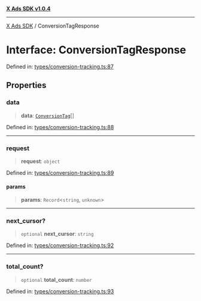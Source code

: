 [**X Ads SDK v1.0.4**](../README.md)

***

[X Ads SDK](../globals.md) / ConversionTagResponse

# Interface: ConversionTagResponse

Defined in: [types/conversion-tracking.ts:87](https://github.com/kage1020/x-ads-sdk/blob/main/src/types/conversion-tracking.ts#L87)

## Properties

### data

> **data**: [`ConversionTag`](ConversionTag.md)[]

Defined in: [types/conversion-tracking.ts:88](https://github.com/kage1020/x-ads-sdk/blob/main/src/types/conversion-tracking.ts#L88)

***

### request

> **request**: `object`

Defined in: [types/conversion-tracking.ts:89](https://github.com/kage1020/x-ads-sdk/blob/main/src/types/conversion-tracking.ts#L89)

#### params

> **params**: `Record`\<`string`, `unknown`\>

***

### next\_cursor?

> `optional` **next\_cursor**: `string`

Defined in: [types/conversion-tracking.ts:92](https://github.com/kage1020/x-ads-sdk/blob/main/src/types/conversion-tracking.ts#L92)

***

### total\_count?

> `optional` **total\_count**: `number`

Defined in: [types/conversion-tracking.ts:93](https://github.com/kage1020/x-ads-sdk/blob/main/src/types/conversion-tracking.ts#L93)
